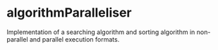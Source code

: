 # algorithmParalleliser
Implementation of a searching algorithm and sorting algorithm in non-parallel and parallel execution formats. 
